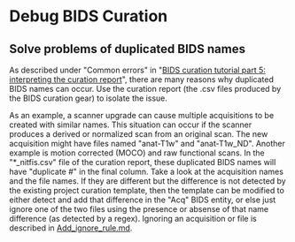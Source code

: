 # Debug BIDS Curation

## Solve problems of duplicated BIDS names

As described under "Common errors" in "[BIDS curation tutorial part 5: interpreting the curation report](https://docs.flywheel.io/hc/en-us/articles/4405065304723-BIDS-curation-tutorial-part-5-interpreting-the-curation-report)", there are many reasons why duplicated BIDS names can occur. Use the curation report (the .csv files produced by the BIDS curation gear) to isolate the issue.

As an example, a scanner upgrade can cause multiple acquisitions to be created with similar names.  This situation can occur if the scanner produces a derived or normalized scan from an original scan.  The new acquisition might have files named "anat-T1w" and "anat-T1w_ND". Another example is motion corrected (MOCO) and raw functional scans.  In the "*_nitfis.csv" file of the curation report, these duplicated BIDS names will have "duplicate #" in the final column.  Take a look at the acquisition names and the file names.  If they are different but the difference is not detected by the existing project curation template, then the template can be modified to either detect and add that difference in the "Acq" BIDS entity, or else just ignore one of the two files using the presence or absense of that name difference (as detected by a regex).  Ignoring an acquisition or file is described in [Add_ignore_rule.md](Add_ignore_rule.md). 
